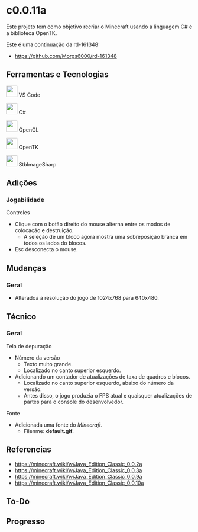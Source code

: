 # c0.0.11a
 
Este projeto tem como objetivo recriar o Minecraft usando a linguagem C# e a biblioteca OpenTK.

Este é uma continuação da rd-161348:
- https://github.com/Morgs6000/rd-161348

## Ferramentas e Tecnologias
<code><img height="30" src="https://cdn.jsdelivr.net/gh/devicons/devicon@latest/icons/vscode/vscode-original.svg" /></code> VS Code

<code><img height="30" src="https://cdn.jsdelivr.net/gh/devicons/devicon@latest/icons/csharp/csharp-original.svg" /></code> C#

<code><img height="30" src="https://cdn.jsdelivr.net/gh/devicons/devicon@latest/icons/opengl/opengl-original.svg" /></code> OpenGL

<code><img height="30" src="https://avatars.githubusercontent.com/u/5914736?s=280&v=4" /></code> OpenTK

<code><img height="30" src="https://cdn.jsdelivr.net/gh/devicons/devicon@latest/icons/nuget/nuget-original.svg" /></code> StbImageSharp

## Adições
### Jogabilidade
Controles
- Clique com o botão direito do mouse alterna entre os modos de colocação e destruição.
  - A seleção de um bloco agora mostra uma sobreposição branca em todos os lados do blocos. 
- Esc desconecta o mouse.
 
## Mudanças
### Geral
- Alteradoa a resolução do jogo de 1024x768 para 640x480.

## Técnico
### Geral
Tela de depuração
- Número da versão
  - Texto muito grande.
  - Localizado no canto superior esquerdo.
- Adicionando um contador de atualizações de taxa de quadros e blocos.
  - Localizado no canto superior esquerdo, abaixo do número da versão.
  - Antes disso, o jogo produzia o FPS atual e quaisquer atualizações de partes para o console do desenvolvedor.
 
Fonte
- Adicionada uma fonte do *Minecraft*.
  - Filenme: **default.gif**.

## Referencias
- https://minecraft.wiki/w/Java_Edition_Classic_0.0.2a
- https://minecraft.wiki/w/Java_Edition_Classic_0.0.3a
- https://minecraft.wiki/w/Java_Edition_Classic_0.0.9a
- https://minecraft.wiki/w/Java_Edition_Classic_0.0.10a

## To-Do

## Progresso
